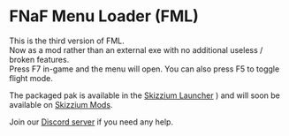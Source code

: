 # FNaF Menu Loader (FML)

This is the third version of FML.  
Now as a mod rather than an external exe with no additional useless / broken features.  
Press F7 in-game and the menu will open. You can also press F5 to toggle flight mode.  

The packaged pak is available in the [Skizzium Launcher](https://github.com/Skizzium/Skizzium/releases/latest/download/SkizziumLauncher-Setup.exe)
) and will soon be available on [Skizzium Mods](https://skizzium.com/).

Join our [Discord server](https://discord.gg/5rjBEzT9Bm) if you need any help.